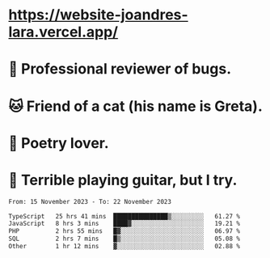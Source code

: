 # https://website-joandres-lara.vercel.app/
# 🐛 Professional reviewer of bugs.
# 🐱 Friend of a cat (his name is Greta).
# 📜 Poetry lover.
# 🎸 Terrible playing guitar, but I try.

<!--START_SECTION:waka-->

```txt
From: 15 November 2023 - To: 22 November 2023

TypeScript   25 hrs 41 mins  ███████████████▒░░░░░░░░░   61.27 %
JavaScript   8 hrs 3 mins    ████▓░░░░░░░░░░░░░░░░░░░░   19.21 %
PHP          2 hrs 55 mins   █▓░░░░░░░░░░░░░░░░░░░░░░░   06.97 %
SQL          2 hrs 7 mins    █▒░░░░░░░░░░░░░░░░░░░░░░░   05.08 %
Other        1 hr 12 mins    ▓░░░░░░░░░░░░░░░░░░░░░░░░   02.88 %
```

<!--END_SECTION:waka-->
